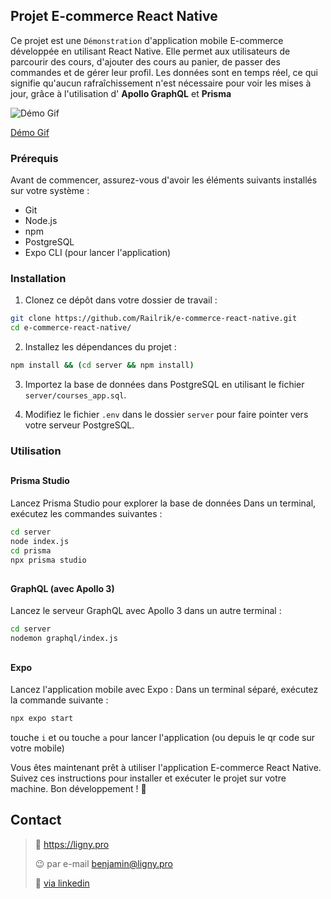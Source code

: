 ## Projet E-commerce React Native

Ce projet est une `Démonstration` d'application mobile E-commerce développée en utilisant React Native. Elle permet aux utilisateurs de parcourir des cours, d'ajouter des cours au panier, de passer des commandes et de gérer leur profil. Les données sont en temps réel, ce qui signifie qu'aucun rafraîchissement n'est nécessaire pour voir les mises à jour, grâce à l'utilisation d' **Apollo GraphQL** et **Prisma**

![Démo Gif](https://ligny.pro/assets/ecommerce-rn-1.gif)

[Démo Gif](https://ligny.pro/assets/ecommerce-rn-1.gif)

### Prérequis

Avant de commencer, assurez-vous d'avoir les éléments suivants installés sur votre système :

- Git
- Node.js
- npm
- PostgreSQL
- Expo CLI (pour lancer l'application)

### Installation

1. Clonez ce dépôt dans votre dossier de travail :

```sh
git clone https://github.com/Railrik/e-commerce-react-native.git
cd e-commerce-react-native/
```

2. Installez les dépendances du projet :

```sh
npm install && (cd server && npm install)
```

3. Importez la base de données dans PostgreSQL en utilisant le fichier `server/courses_app.sql`.

4. Modifiez le fichier `.env` dans le dossier `server` pour faire pointer vers votre serveur PostgreSQL.

### Utilisation

##

#### Prisma Studio

Lancez Prisma Studio pour explorer la base de données
Dans un terminal, exécutez les commandes suivantes :

```sh
cd server
node index.js
cd prisma
npx prisma studio
```

##

#### GraphQL (avec Apollo 3)

Lancez le serveur GraphQL avec Apollo 3 dans un autre terminal :

```sh
cd server
nodemon graphql/index.js
```

##

#### Expo

Lancez l'application mobile avec Expo :
Dans un terminal séparé, exécutez la commande suivante :

```sh
npx expo start
```

touche `i` et ou touche `a` pour lancer l'application (ou depuis le qr code sur votre mobile)

Vous êtes maintenant prêt à utiliser l'application E-commerce React Native. Suivez ces instructions pour installer et exécuter le projet sur votre machine. Bon développement ! 🚀

## Contact

> :link: https://ligny.pro
>
> :wink: par e-mail benjamin@ligny.pro
>
> :fist_right: [via linkedin](https://www.linkedin.com/in/benjamin-ligny/)
